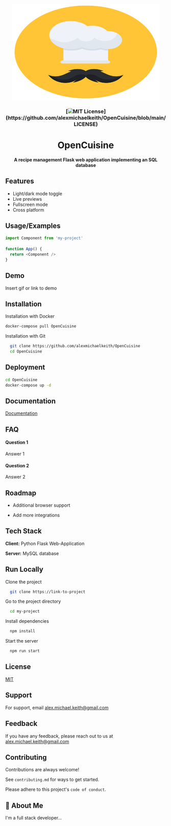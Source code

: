 
<p align="center">
  <img width="460" height="300" src="OpenCuisine.svg">
</p>


<h3 align="center">

[![MIT License](https://img.shields.io/apm/l/atomic-design-ui.svg?)](https://github.com/alexmichaelkeith/OpenCuisine/blob/main/LICENSE)
</h3>

<h1 align="center">
OpenCuisine
</h1>

<h4 align="center">
A recipe management Flask web application implementing an SQL database
</h4>

## Features

- Light/dark mode toggle
- Live previews
- Fullscreen mode
- Cross platform


## Usage/Examples

```javascript
import Component from 'my-project'

function App() {
  return <Component />
}
```


## Demo

Insert gif or link to demo


## Installation


Installation with Docker
```bash
docker-compose pull OpenCuisine
```

Installation with Git
```bash
  git clone https://github.com/alexmichaelkeith/OpenCuisine
  cd OpenCuisine
```

## Deployment
```bash
cd OpenCuisine
docker-compose up -d
```

## Documentation

[Documentation](https://linktodocumentation)


## FAQ

#### Question 1

Answer 1

#### Question 2

Answer 2


## Roadmap

- Additional browser support

- Add more integrations


## Tech Stack

**Client:** Python Flask Web-Application

**Server:** MySQL database


## Run Locally

Clone the project

```bash
  git clone https://link-to-project
```

Go to the project directory

```bash
  cd my-project
```

Install dependencies

```bash
  npm install
```

Start the server

```bash
  npm run start
```


## License

[MIT](https://github.com/alexmichaelkeith/OpenCuisine/blob/main/LICENSE)


## Support

For support, email alex.michael.keith@gmail.com


## Feedback

If you have any feedback, please reach out to us at alex.michael.keith@gmail.com


## Contributing

Contributions are always welcome!

See `contributing.md` for ways to get started.

Please adhere to this project's `code of conduct`.


## 🚀 About Me
I'm a full stack developer...


